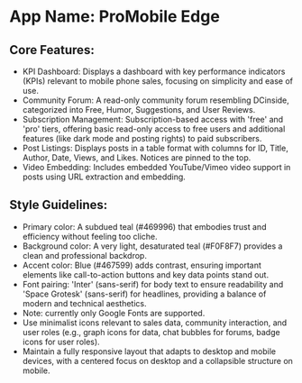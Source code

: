 # **App Name**: ProMobile Edge

## Core Features:

- KPI Dashboard: Displays a dashboard with key performance indicators (KPIs) relevant to mobile phone sales, focusing on simplicity and ease of use.
- Community Forum: A read-only community forum resembling DCinside, categorized into Free, Humor, Suggestions, and User Reviews.
- Subscription Management: Subscription-based access with 'free' and 'pro' tiers, offering basic read-only access to free users and additional features (like dark mode and posting rights) to paid subscribers.
- Post Listings: Displays posts in a table format with columns for ID, Title, Author, Date, Views, and Likes. Notices are pinned to the top.
- Video Embedding: Includes embedded YouTube/Vimeo video support in posts using URL extraction and embedding.

## Style Guidelines:

- Primary color: A subdued teal (#469996) that embodies trust and efficiency without feeling too cliche. 
- Background color: A very light, desaturated teal (#F0F8F7) provides a clean and professional backdrop.
- Accent color: Blue (#467599) adds contrast, ensuring important elements like call-to-action buttons and key data points stand out.
- Font pairing: 'Inter' (sans-serif) for body text to ensure readability and 'Space Grotesk' (sans-serif) for headlines, providing a balance of modern and technical aesthetics.
- Note: currently only Google Fonts are supported.
- Use minimalist icons relevant to sales data, community interaction, and user roles (e.g., graph icons for data, chat bubbles for forums, badge icons for user roles).
- Maintain a fully responsive layout that adapts to desktop and mobile devices, with a centered focus on desktop and a collapsible structure on mobile.